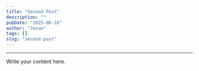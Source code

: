 ```yaml
---
title: "Second Post"
description: ""
pubDate: "2025-06-18"
author: "Josue"
tags: []
slug: "second-post"
---
```

---
Write your content here.
